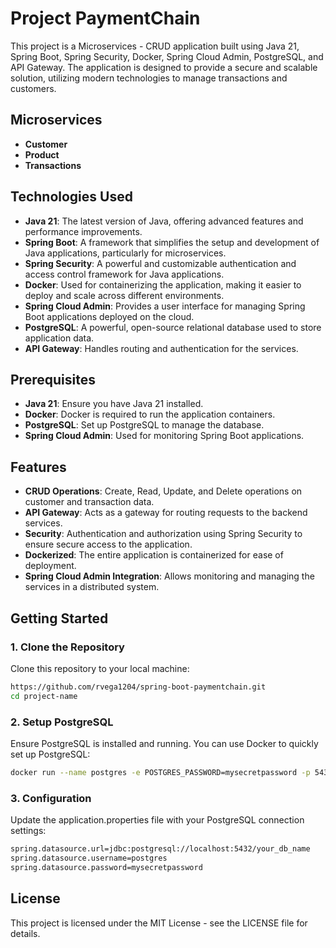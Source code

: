 # Project PaymentChain

This project is a Microservices - CRUD application built using Java 21, Spring Boot, Spring Security, Docker, Spring Cloud Admin, PostgreSQL, and API Gateway. The application is designed to provide a secure and scalable solution, utilizing modern technologies to manage transactions and customers.

## Microservices

- **Customer**
- **Product**
- **Transactions**

## Technologies Used

- **Java 21**: The latest version of Java, offering advanced features and performance improvements.
- **Spring Boot**: A framework that simplifies the setup and development of Java applications, particularly for microservices.
- **Spring Security**: A powerful and customizable authentication and access control framework for Java applications.
- **Docker**: Used for containerizing the application, making it easier to deploy and scale across different environments.
- **Spring Cloud Admin**: Provides a user interface for managing Spring Boot applications deployed on the cloud.
- **PostgreSQL**: A powerful, open-source relational database used to store application data.
- **API Gateway**: Handles routing and authentication for the services.

## Prerequisites

- **Java 21**: Ensure you have Java 21 installed.
- **Docker**: Docker is required to run the application containers.
- **PostgreSQL**: Set up PostgreSQL to manage the database.
- **Spring Cloud Admin**: Used for monitoring Spring Boot applications.

## Features

- **CRUD Operations**: Create, Read, Update, and Delete operations on customer and transaction data.
- **API Gateway**: Acts as a gateway for routing requests to the backend services.
- **Security**: Authentication and authorization using Spring Security to ensure secure access to the application.
- **Dockerized**: The entire application is containerized for ease of deployment.
- **Spring Cloud Admin Integration**: Allows monitoring and managing the services in a distributed system.

## Getting Started

### 1. Clone the Repository

Clone this repository to your local machine:

```bash
https://github.com/rvega1204/spring-boot-paymentchain.git
cd project-name
```
### 2. Setup PostgreSQL
Ensure PostgreSQL is installed and running. You can use Docker to quickly set up PostgreSQL:

```bash
docker run --name postgres -e POSTGRES_PASSWORD=mysecretpassword -p 5432:5432 -d postgres
```

### 3. Configuration
Update the application.properties file with your PostgreSQL connection settings:

```bash
spring.datasource.url=jdbc:postgresql://localhost:5432/your_db_name
spring.datasource.username=postgres
spring.datasource.password=mysecretpassword
```

## License
This project is licensed under the MIT License - see the LICENSE file for details.
